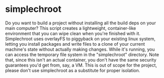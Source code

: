 # simplechroot
Do you want to build a project without installing all the build deps on your main computer?
This script creates a lightweight, container-like environment that you can wipe clean when you're
finished with it. Simplechroot uses overlayFS to piggyback on your existing linux system,
letting you install packages and write files to a clone of your current machine's state without
actually making changes. While it's running, you can access the temporary file system in the
"simplechroot" directory. Note that, since this isn't an actual container, you don't have the same
security guarantees you'd get from, say, a VM. This is out of scope for the project, please don't
use simplechroot as a substitute for proper isolation.
